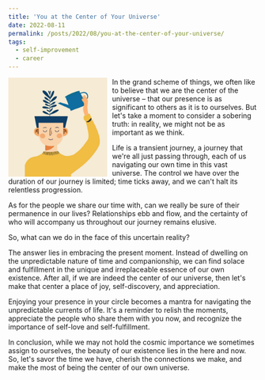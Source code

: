 ```yaml
---
title: 'You at the Center of Your Universe'
date: 2022-08-11
permalink: /posts/2022/08/you-at-the-center-of-your-universe/
tags:
  - self-improvement
  - career
---
```


<img width="200" alt="self-importance" src="/images/posts/you-at-the-center-of-your-universe.png" style="float: left; margin-right: 10px;" /> In the grand scheme of things, we often like to believe that we are the center of the universe – that our presence is as significant to others as it is to ourselves. But let's take a moment to consider a sobering truth: in reality, we might not be as important as we think.

Life is a transient journey, a journey that we're all just passing through, each of us navigating our own time in this vast universe. The control we have over the duration of our journey is limited; time ticks away, and we can't halt its relentless progression.

As for the people we share our time with, can we really be sure of their permanence in our lives? Relationships ebb and flow, and the certainty of who will accompany us throughout our journey remains elusive.

So, what can we do in the face of this uncertain reality?

The answer lies in embracing the present moment. Instead of dwelling on the unpredictable nature of time and companionship, we can find solace and fulfillment in the unique and irreplaceable essence of our own existence. After all, if we are indeed the center of our universe, then let's make that center a place of joy, self-discovery, and appreciation.

Enjoying your presence in your circle becomes a mantra for navigating the unpredictable currents of life. It's a reminder to relish the moments, appreciate the people who share them with you now, and recognize the importance of self-love and self-fulfillment.

In conclusion, while we may not hold the cosmic importance we sometimes assign to ourselves, the beauty of our existence lies in the here and now. So, let's savor the time we have, cherish the connections we make, and make the most of being the center of our own universe.

